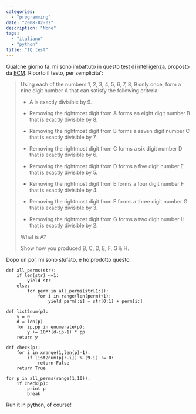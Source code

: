 ```yaml
---
categories:
  - "programming"
date: "2008-02-02"
description: "None"
tags:
  - "italiano"
  - "python"
title: "IQ test"
---
```


Qualche giorno fa, mi sono imbattuto in questo [test di intelligenza][1],
proposto da [ECM][2]. Riporto il testo, per semplicita': 

> Using each of the numbers 1, 2, 3, 4, 5, 6, 7, 8, 9 only once, form a nine digit number A that can satisfy the following criteria:
> 
> - A is exactly divisible by 9.
> 
> - Removing the rightmost digit from A forms an eight digit number B that is exactly divisible by 8.
> 
> - Removing the rightmost digit from B forms a seven digit number C that is exactly divisible by 7.
> 
> - Removing the rightmost digit from C forms a six digit number D that is exactly divisible by 6.
> 
> - Removing the rightmost digit from D forms a five digit number E that is exactly divisible by 5.
> 
> - Removing the rightmost digit from E forms a four digit number F that is exactly divisible by 4.
> 
> - Removing the rightmost digit from F forms a three digit number G that is exactly divisible by 3.
> 
> - Removing the rightmost digit from G forms a two digit number H that is exactly divisible by 2.
> 
> What is A?
> 
> Show how you produced B, C, D, E, F, G & H.

Dopo un po', mi sono stufato, e ho prodotto questo. 
    
    def all_perms(str):
        if len(str) <=1:
            yield str
        else:
            for perm in all_perms(str[1:]):
                for i in range(len(perm)+1):
                    yield perm[:i] + str[0:1] + perm[i:]
    
    def list2num(p):
        y = 0
        d = len(p)
        for ip,pp in enumerate(p):
            y += 10**(d-ip-1) * pp
        return y
    
    def check(p):
        for i in xrange(1,len(p)-1):
            if list2num(p[:-i]) % (9-i) != 0:
                return False
        return True
    
    for p in all_perms(range(1,10)):
        if check(p):
            print p
            break

Run it in python, of course!

   [1]: http://www.ecmselection.co.uk/high_iq_enter_and_win/brainbuster_no_25_-_remove_digits.html (IQ test)
   [2]: http://www.ecmselection.co.uk/ (ECM)

